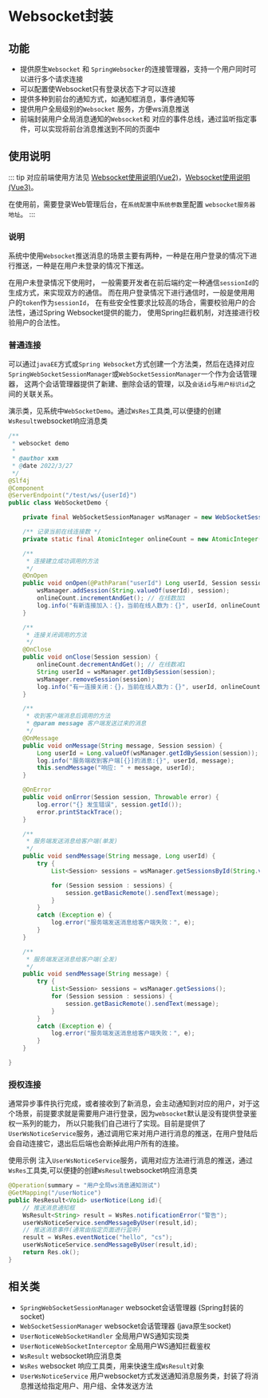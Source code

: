 # Websocket封装
## 功能
- 提供原生`Websocket` 和 `SpringWebsocker`的连接管理器，支持一个用户同时可以进行多个请求连接
- 可以配置使Websocket只有登录状态下才可以连接
- 提供多种到前台的通知方式，如通知框消息，事件通知等
- 提供用户全局级别的`Websocket` 服务，方便ws消息推送
- 前端封装用户全局消息通知的`Websocket`和 对应的事件总线，通过监听指定事件，可以实现将前台消息推送到不同的页面中
## 使用说明
::: tip
对应前端使用方法见 [Websocket使用说明(Vue2)](/platform/frontfront/vue2/Websocket使用说明.md)，[Websocket使用说明(Vue3)](/platform/frontfront/vue2/Websocket使用说明.md)。

在使用前，需要登录Web管理后台，在`系统配置`中`系统参数`里配置 `websocket服务器地址`。
:::
### 说明
系统中使用`Websocket`推送消息的场景主要有两种，一种是在用户登录的情况下进行推送，一种是在用户未登录的情况下推送。

在用户未登录情况下使用时，
一般需要开发者在前后端约定一种通信`sessionId`的生成方式，来实现双方的通信。
而在用户登录情况下进行通信时，一般是使用用户的`token`作为`sessionId`， 在有些安全性要求比较高的场合，需要校验用户的合法性，通过Spring Websocket提供的能力，
使用Spring拦截机制，对连接进行校验用户的合法性。

### 普通连接
可以通过`javaEE`方式或`Spring Websocket`方式创建一个方法类，然后在选择对应`SpringWebSocketSessionManager`或`WebSocketSessionManager`一个作为会话管理器，
这两个会话管理器提供了新建、删除会话的管理，以及`会话id`与`用户标识id`之间的关联关系。

演示类，见系统中`WebSocketDemo`。通过`WsRes`工具类,可以便捷的创建`WsResult`websocket响应消息类
```java
/**
 * websocket demo
 *
 * @author xxm
 * @date 2022/3/27
 */
@Slf4j
@Component
@ServerEndpoint("/test/ws/{userId}")
public class WebSocketDemo {

    private final WebSocketSessionManager wsManager = new WebSocketSessionManager();

    /** 记录当前在线连接数 */
    private static final AtomicInteger onlineCount = new AtomicInteger(0);

    /**
     * 连接建立成功调用的方法
     */
    @OnOpen
    public void onOpen(@PathParam("userId") Long userId, Session session) {
        wsManager.addSession(String.valueOf(userId), session);
        onlineCount.incrementAndGet(); // 在线数加1
        log.info("有新连接加入：{}，当前在线人数为：{}", userId, onlineCount.get());
    }

    /**
     * 连接关闭调用的方法
     */
    @OnClose
    public void onClose(Session session) {
        onlineCount.decrementAndGet(); // 在线数减1
        String userId = wsManager.getIdBySession(session);
        wsManager.removeSession(session);
        log.info("有一连接关闭：{}，当前在线人数为：{}", userId, onlineCount.get());
    }

    /**
     * 收到客户端消息后调用的方法
     * @param message 客户端发送过来的消息
     */
    @OnMessage
    public void onMessage(String message, Session session) {
        Long userId = Long.valueOf(wsManager.getIdBySession(session));
        log.info("服务端收到客户端[{}]的消息:{}", userId, message);
        this.sendMessage("响应: " + message, userId);
    }

    @OnError
    public void onError(Session session, Throwable error) {
        log.error("{} 发生错误", session.getId());
        error.printStackTrace();
    }

    /**
     * 服务端发送消息给客户端(单发)
     */
    public void sendMessage(String message, Long userId) {
        try {
            List<Session> sessions = wsManager.getSessionsById(String.valueOf(userId));

            for (Session session : sessions) {
                session.getBasicRemote().sendText(message);
            }
        }
        catch (Exception e) {
            log.error("服务端发送消息给客户端失败：", e);
        }
    }

    /**
     * 服务端发送消息给客户端(全发)
     */
    public void sendMessage(String message) {
        try {
            List<Session> sessions = wsManager.getSessions();
            for (Session session : sessions) {
                session.getBasicRemote().sendText(message);
            }
        }
        catch (Exception e) {
            log.error("服务端发送消息给客户端失败：", e);
        }
    }

}
```
### 授权连接
通常异步事件执行完成，或者接收到了新消息，会主动通知到对应的用户，对于这个场景，前提要求就是需要用户进行登录，因为`websocket`默认是没有提供登录鉴权一系列的能力，
所以只能我们自己进行了实现。目前是提供了`UserWsNoticeService`服务，通过调用它来对用户进行消息的推送，在用户登陆后会自动连接它，退出后后端也会断掉此用户所有的连接。

使用示例
注入`UserWsNoticeService`服务，调用对应方法进行消息的推送，通过`WsRes`工具类,可以便捷的创建`WsResult`websocket响应消息类
```java
@Operation(summary = "用户全局ws消息通知测试")
@GetMapping("/userNotice")
public ResResult<Void> userNotice(Long id){
    // 推送消息通知框
    WsResult<String> result = WsRes.notificationError("警告");
    userWsNoticeService.sendMessageByUser(result,id);
    // 推送消息事件(通常由指定页面进行监听)
    result = WsRes.eventNotice("hello", "cs");
    userWsNoticeService.sendMessageByUser(result,id);
    return Res.ok();
}
```


## 相关类
- `SpringWebSocketSessionManager`  websocket会话管理器 (Spring封装的socket)
- `WebSocketSessionManager`  websocket会话管理器 (java原生socket)
- `UserNoticeWebSocketHandler` 全局用户WS通知实现类
- `UserNoticeWebSocketInterceptor` 全局用户WS通知拦截鉴权
- `WsResult` websocket响应消息类
- `WsRes` websocket 响应工具类，用来快速生成`WsResult`对象
- `UserWsNoticeService` 用户websocket方式发送通知消息服务类，封装了将消息推送给指定用户、用户组、全体发送方法
